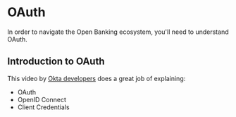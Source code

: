 
# OAuth

In order to navigate the Open Banking ecosystem, you'll need to understand OAuth.

## Introduction to OAuth

This video by [Okta developers](https://www.youtube.com/watch?v=996OiexHze0) does a great job of explaining:

* OAuth
* OpenID Connect
* Client Credentials
